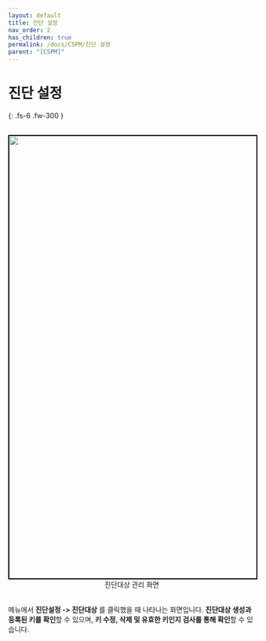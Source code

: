 ```yaml
---
layout: default
title: 진단 설정
nav_order: 2
has_children: true
permalink: /docs/CSPM/진단 설정
parent: "[CSPM]"
---
```


# 진단 설정
{: .fs-6 .fw-300 }

<br>
<center>
    <img
        src="../../../../assets/images/진단대상 관리 화면.png"
        width="1600"
        height="900"
        style="border: 2px solid black;"
    />
    <figcaption>진단대상 관리 화면</figcaption>
</center>
<br>

메뉴에서 **진단설정 -> 진단대상** 를 클릭했을 때 나타나는 화면입니다. **진단대상 생성과 등록된 키를 확인**할 수 있으며, **키 수정, 삭제 및 유효한 키인지 검사를 통해 확인**할 수 있습니다.